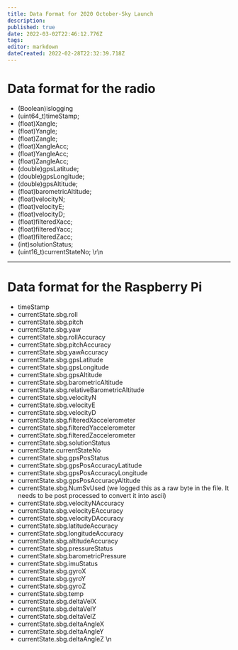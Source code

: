 ```yaml
---
title: Data Format for 2020 October-Sky Launch
description: 
published: true
date: 2022-03-02T22:46:12.776Z
tags: 
editor: markdown
dateCreated: 2022-02-28T22:32:39.718Z
---
```


# Data format for the radio
* (Boolean)islogging 
* (uint64_t)timeStamp; 
* (float)Xangle; 
* (float)Yangle; 
* (float)Zangle; 
* (float)XangleAcc; 
* (float)YangleAcc; 
* (float)ZangleAcc; 
* (double)gpsLatitude; 
* (double)gpsLongitude; 
* (double)gpsAltitude; 
* (float)barometricAltitude; 
* (float)velocityN; 
* (float)velocityE; 
* (float)velocityD; 
* (float)filteredXacc; 
* (float)filteredYacc; 
* (float)filteredZacc; 
* (int)solutionStatus; 
* (uint16_t)currentStateNo; 
\r\n 

***

# Data format for the Raspberry Pi
* timeStamp
* currentState.sbg.roll
* currentState.sbg.pitch
* currentState.sbg.yaw
* currentState.sbg.rollAccuracy
* currentState.sbg.pitchAccuracy
* currentState.sbg.yawAccuracy
* currentState.sbg.gpsLatitude
* currentState.sbg.gpsLongitude
* currentState.sbg.gpsAltitude
* currentState.sbg.barometricAltitude
* currentState.sbg.relativeBarometricAltitude
* currentState.sbg.velocityN
* currentState.sbg.velocityE
* currentState.sbg.velocityD
* currentState.sbg.filteredXaccelerometer
* currentState.sbg.filteredYaccelerometer
* currentState.sbg.filteredZaccelerometer
* currentState.sbg.solutionStatus
* currentState.currentStateNo
* currentState.sbg.gpsPosStatus
* currentState.sbg.gpsPosAccuracyLatitude
* currentState.sbg.gpsPosAccuracyLongitude
* currentState.sbg.gpsPosAccuracyAltitude
* currentState.sbg.NumSvUsed (we logged this as a raw byte in the file. It needs to be post processed to convert it into ascii)
* currentState.sbg.velocityNAccuracy
* currentState.sbg.velocityEAccuracy
* currentState.sbg.velocityDAccuracy
* currentState.sbg.latitudeAccuracy
* currentState.sbg.longitudeAccuracy
* currentState.sbg.altitudeAccuracy
* currentState.sbg.pressureStatus
* currentState.sbg.barometricPressure
* currentState.sbg.imuStatus
* currentState.sbg.gyroX
* currentState.sbg.gyroY
* currentState.sbg.gyroZ
* currentState.sbg.temp
* currentState.sbg.deltaVelX
* currentState.sbg.deltaVelY
* currentState.sbg.deltaVelZ
* currentState.sbg.deltaAngleX
* currentState.sbg.deltaAngleY
* currentState.sbg.deltaAngleZ
\n